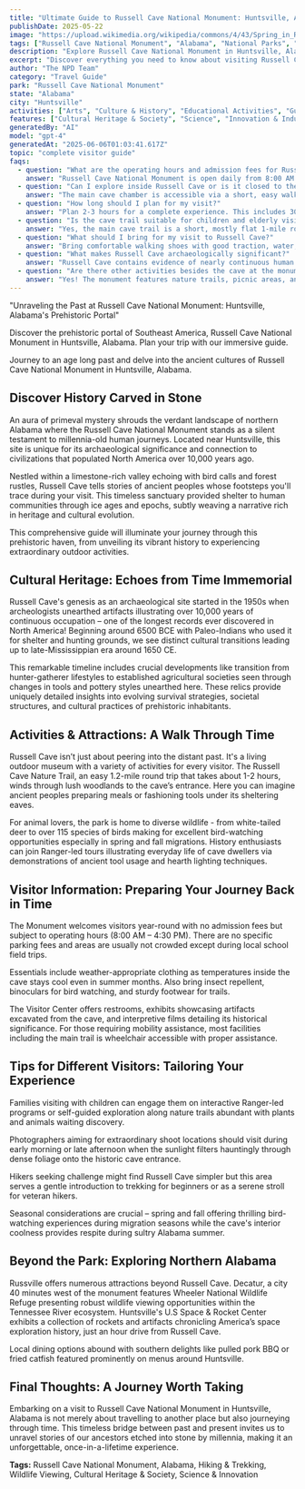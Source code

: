 ```yaml
---
title: "Ultimate Guide to Russell Cave National Monument: Huntsville, Alabama Complete Visitor Experience"
publishDate: 2025-05-22
image: "https://upload.wikimedia.org/wikipedia/commons/4/43/Spring_in_Russell_Cave_NM.JPG"
tags: ["Russell Cave National Monument", "Alabama", "National Parks", "Travel Guide", "Huntsville", "Outdoor Recreation", "Family Travel", "Adventure"]
description: "Explore Russell Cave National Monument in Huntsville, Alabama with our comprehensive visitor guide featuring activities, tips, and local insights."
excerpt: "Discover everything you need to know about visiting Russell Cave National Monument in Huntsville, Alabama."
author: "The NPD Team"
category: "Travel Guide"
park: "Russell Cave National Monument"
state: "Alabama"
city: "Huntsville"
activities: ["Arts", "Culture & History", "Educational Activities", "Guided & Self-Guided Tours", "Hiking & Trekking", "Wildlife Viewing"]
features: ["Cultural Heritage & Society", "Science", "Innovation & Industry", "Wildlife & Conservation"]
generatedBy: "AI"
model: "gpt-4"
generatedAt: "2025-06-06T01:03:41.617Z"
topic: "complete visitor guide"
faqs:
  - question: "What are the operating hours and admission fees for Russell Cave National Monument?"
    answer: "Russell Cave National Monument is open daily from 8:00 AM to 4:30 PM, with extended hours during summer months. The monument is closed on Thanksgiving Day, Christmas Day, and New Year's Day. Admission is completely free for all visitors."
  - question: "Can I explore inside Russell Cave or is it closed to the public?"
    answer: "The main cave chamber is accessible via a short, easy walking trail from the visitor center. However, the deeper cave passages are closed to general public access for safety and conservation reasons. The accessible portion provides excellent views of the cave entrance and archaeological significance."
  - question: "How long should I plan for my visit?"
    answer: "Plan 2-3 hours for a complete experience. This includes 30-45 minutes in the visitor center learning about the archaeology, 45 minutes walking the cave trail, and additional time exploring the nature trails and picnic areas."
  - question: "Is the cave trail suitable for children and elderly visitors?"
    answer: "Yes, the main cave trail is a short, mostly flat 1-mile round trip walk on a well-maintained path. The trail is suitable for most ages and fitness levels, though the cave entrance area can be uneven. Sturdy walking shoes are recommended."
  - question: "What should I bring for my visit to Russell Cave?"
    answer: "Bring comfortable walking shoes with good traction, water, sunscreen, and a light jacket as the cave entrance can be cooler than outside temperatures. Insect repellent is recommended during warmer months. Photography equipment is welcome."
  - question: "What makes Russell Cave archaeologically significant?"
    answer: "Russell Cave contains evidence of nearly continuous human habitation spanning over 10,000 years, making it one of the longest archaeological records in the southeastern United States. Artifacts show how Native American cultures adapted and evolved from Paleo-Indian times through the Woodland period."
  - question: "Are there other activities besides the cave at the monument?"
    answer: "Yes! The monument features nature trails, picnic areas, and seasonal programs. The visitor center offers exhibits about archaeology and natural history. Hiking trails explore the surrounding forest ecosystem and provide opportunities for wildlife watching and photography."
---
```


"Unraveling the Past at Russell Cave National Monument: Huntsville, Alabama's Prehistoric Portal"

Discover the prehistoric portal of Southeast America, Russell Cave National Monument in Huntsville, Alabama. Plan your trip with our immersive guide.

Journey to an age long past and delve into the ancient cultures of Russell Cave National Monument in Huntsville, Alabama.

## Discover History Carved in Stone

An aura of primeval mystery shrouds the verdant landscape of northern Alabama where the Russell Cave National Monument stands as a silent testament to millennia-old human journeys. Located near Huntsville, this site is unique for its archaeological significance and connection to civilizations that populated North America over 10,000 years ago. 

Nestled within a limestone-rich valley echoing with bird calls and forest rustles, Russell Cave tells stories of ancient peoples whose footsteps you'll trace during your visit. This timeless sanctuary provided shelter to human communities through ice ages and epochs, subtly weaving a narrative rich in heritage and cultural evolution. 

This comprehensive guide will illuminate your journey through this prehistoric haven, from unveiling its vibrant history to experiencing extraordinary outdoor activities.

## Cultural Heritage: Echoes from Time Immemorial  

Russell Cave's genesis as an archaeological site started in the 1950s when archeologists unearthed artifacts illustrating over 10,000 years of continuous occupation – one of the longest records ever discovered in North America! Beginning around 6500 BCE with Paleo-Indians who used it for shelter and hunting grounds, we see distinct cultural transitions leading up to late-Mississippian era around 1650 CE.

This remarkable timeline includes crucial developments like transition from hunter-gatherer lifestyles to established agricultural societies seen through changes in tools and pottery styles unearthed here. These relics provide uniquely detailed insights into evolving survival strategies, societal structures, and cultural practices of prehistoric inhabitants.

## Activities & Attractions: A Walk Through Time

Russell Cave isn’t just about peering into the distant past. It's a living outdoor museum with a variety of activities for every visitor. The Russell Cave Nature Trail, an easy 1.2-mile round trip that takes about 1-2 hours, winds through lush woodlands to the cave’s entrance. Here you can imagine ancient peoples preparing meals or fashioning tools under its sheltering eaves. 

For animal lovers, the park is home to diverse wildlife - from white-tailed deer to over 115 species of birds making for excellent bird-watching opportunities especially in spring and fall migrations. History enthusiasts can join Ranger-led tours illustrating everyday life of cave dwellers via demonstrations of ancient tool usage and hearth lighting techniques.

## Visitor Information: Preparing Your Journey Back in Time

The Monument welcomes visitors year-round with no admission fees but subject to operating hours (8:00 AM – 4:30 PM). There are no specific parking fees and areas are usually not crowded except during local school field trips.

Essentials include weather-appropriate clothing as temperatures inside the cave stays cool even in summer months. Also bring insect repellent, binoculars for bird watching, and sturdy footwear for trails.

The Visitor Center offers restrooms, exhibits showcasing artifacts excavated from the cave, and interpretive films detailing its historical significance. For those requiring mobility assistance, most facilities including the main trail is wheelchair accessible with proper assistance.

## Tips for Different Visitors: Tailoring Your Experience

Families visiting with children can engage them on interactive Ranger-led programs or self-guided exploration along nature trails abundant with plants and animals waiting discovery.

Photographers aiming for extraordinary shoot locations should visit during early morning or late afternoon when the sunlight filters hauntingly through dense foliage onto the historic cave entrance.

Hikers seeking challenge might find Russell Cave simpler but this area serves a gentle introduction to trekking for beginners or as a serene stroll for veteran hikers. 

Seasonal considerations are crucial – spring and fall offering thrilling bird-watching experiences during migration seasons while the cave's interior coolness provides respite during sultry Alabama summer.

## Beyond the Park: Exploring Northern Alabama

Russville offers numerous attractions beyond Russell Cave. Decatur, a city 40 minutes west of the monument features Wheeler National Wildlife Refuge presenting robust wildlife viewing opportunities within the Tennessee River ecosystem. Huntsville's U.S Space & Rocket Center exhibits a collection of rockets and artifacts chronicling America’s space exploration history, just an hour drive from Russell Cave.

Local dining options abound with southern delights like pulled pork BBQ or fried catfish featured prominently on menus around Huntsville.

## Final Thoughts: A Journey Worth Taking

Embarking on a visit to Russell Cave National Monument in Huntsville, Alabama is not merely about travelling to another place but also journeying through time. This timeless bridge between past and present invites us to unravel stories of our ancestors etched into stone by millennia, making it an unforgettable, once-in-a-lifetime experience.
  
**Tags:** Russell Cave National Monument, Alabama, Hiking & Trekking, Wildlife Viewing, Cultural Heritage & Society, Science & Innovation